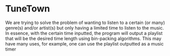 # TuneTown
We are trying to solve the problem of wanting to listen to a certain (or many) genre(s) and/or artist(s) but only having a limited time to listen to the music. In essence, with the certain time inputted, the program will output a playlist that will be the desired time length using bin-packing algorithms. This may have many uses, for example, one can use the playlist outputted as a music timer
